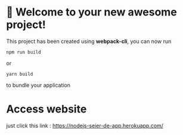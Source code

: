 # 🚀 Welcome to your new awesome project!

This project has been created using **webpack-cli**, you can now run

```
npm run build
```

or

```
yarn build
```

to bundle your application

# Access website

just click this link : https://nodejs-seier-de-app.herokuapp.com/
